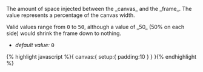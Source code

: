 <p class="b20" markdown="1">The amount of space injected between the _canvas_ and the _frame_. The value represents a percentage of the canvas width.</p>

<p class="b20" markdown="1">Valid values range from <samp class="number">0</samp> to <samp class="number">50</samp>, although a value of _50_ (50% on each side) would shrink the frame down to nothing.</p>

* _default value:_ <samp class="number">0</samp>

{% highlight javascript %}{
  canvas:{
    setup:{
      padding:10
    }
  }
}{% endhighlight %}